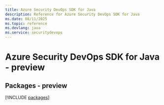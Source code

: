 ```yaml
---
title: Azure Security DevOps SDK for Java
description: Reference for Azure Security DevOps SDK for Java
ms.date: 08/11/2025
ms.topic: reference
ms.devlang: java
ms.service: securitydevops
---
```

# Azure Security DevOps SDK for Java - preview
## Packages - preview
[!INCLUDE [packages](security-devops-index.md)]